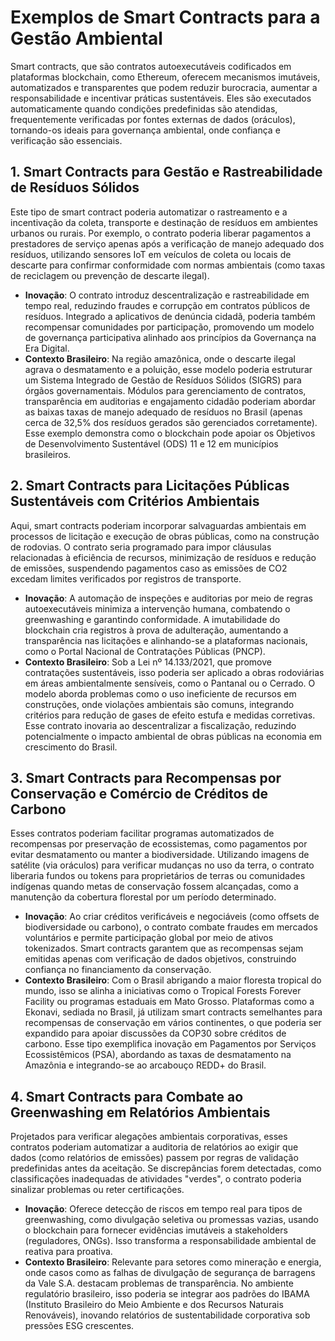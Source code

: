 # Exemplos de Smart Contracts para a Gestão Ambiental

Smart contracts, que são contratos autoexecutáveis codificados em plataformas blockchain, como Ethereum, oferecem mecanismos imutáveis, automatizados e transparentes que podem reduzir burocracia, aumentar a responsabilidade e incentivar práticas sustentáveis. Eles são executados automaticamente quando condições predefinidas são atendidas, frequentemente verificadas por fontes externas de dados (oráculos), tornando-os ideais para governança ambiental, onde confiança e verificação são essenciais.

## 1. **Smart Contracts para Gestão e Rastreabilidade de Resíduos Sólidos**
Este tipo de smart contract poderia automatizar o rastreamento e a incentivação da coleta, transporte e destinação de resíduos em ambientes urbanos ou rurais. Por exemplo, o contrato poderia liberar pagamentos a prestadores de serviço apenas após a verificação de manejo adequado dos resíduos, utilizando sensores IoT em veículos de coleta ou locais de descarte para confirmar conformidade com normas ambientais (como taxas de reciclagem ou prevenção de descarte ilegal).

   - **Inovação**: O contrato introduz descentralização e rastreabilidade em tempo real, reduzindo fraudes e corrupção em contratos públicos de resíduos. Integrado a aplicativos de denúncia cidadã, poderia também recompensar comunidades por participação, promovendo um modelo de governança participativa alinhado aos princípios da Governança na Era Digital.
   - **Contexto Brasileiro**: Na região amazônica, onde o descarte ilegal agrava o desmatamento e a poluição, esse modelo poderia estruturar um Sistema Integrado de Gestão de Resíduos Sólidos (SIGRS) para órgãos governamentais. Módulos para gerenciamento de contratos, transparência em auditorias e engajamento cidadão poderiam abordar as baixas taxas de manejo adequado de resíduos no Brasil (apenas cerca de 32,5% dos resíduos gerados são gerenciados corretamente).  Esse exemplo demonstra como o blockchain pode apoiar os Objetivos de Desenvolvimento Sustentável (ODS) 11 e 12 em municípios brasileiros.

## 2. **Smart Contracts para Licitações Públicas Sustentáveis com Critérios Ambientais**
Aqui, smart contracts poderiam incorporar salvaguardas ambientais em processos de licitação e execução de obras públicas, como na construção de rodovias. O contrato seria programado para impor cláusulas relacionadas à eficiência de recursos, minimização de resíduos e redução de emissões, suspendendo pagamentos caso as emissões de CO2 excedam limites verificados por registros de transporte.

   - **Inovação**: A automação de inspeções e auditorias por meio de regras autoexecutáveis minimiza a intervenção humana, combatendo o greenwashing e garantindo conformidade. A imutabilidade do blockchain cria registros à prova de adulteração, aumentando a transparência nas licitações e alinhando-se a plataformas nacionais, como o Portal Nacional de Contratações Públicas (PNCP).
   - **Contexto Brasileiro**: Sob a Lei nº 14.133/2021, que promove contratações sustentáveis, isso poderia ser aplicado a obras rodoviárias em áreas ambientalmente sensíveis, como o Pantanal ou o Cerrado. O modelo aborda problemas como o uso ineficiente de recursos em construções, onde violações ambientais são comuns, integrando critérios para redução de gases de efeito estufa e medidas corretivas.  Esse contrato inovaria ao descentralizar a fiscalização, reduzindo potencialmente o impacto ambiental de obras públicas na economia em crescimento do Brasil.

## 3. **Smart Contracts para Recompensas por Conservação e Comércio de Créditos de Carbono**
Esses contratos poderiam facilitar programas automatizados de recompensas por preservação de ecossistemas, como pagamentos por evitar desmatamento ou manter a biodiversidade. Utilizando imagens de satélite (via oráculos) para verificar mudanças no uso da terra, o contrato liberaria fundos ou tokens para proprietários de terras ou comunidades indígenas quando metas de conservação fossem alcançadas, como a manutenção da cobertura florestal por um período determinado.

   - **Inovação**: Ao criar créditos verificáveis e negociáveis (como offsets de biodiversidade ou carbono), o contrato combate fraudes em mercados voluntários e permite participação global por meio de ativos tokenizados. Smart contracts garantem que as recompensas sejam emitidas apenas com verificação de dados objetivos, construindo confiança no financiamento da conservação.
   - **Contexto Brasileiro**: Com o Brasil abrigando a maior floresta tropical do mundo, isso se alinha a iniciativas como o Tropical Forests Forever Facility ou programas estaduais em Mato Grosso.  Plataformas como a Ekonavi, sediada no Brasil, já utilizam smart contracts semelhantes para recompensas de conservação em vários continentes, o que poderia ser expandido para apoiar discussões da COP30 sobre créditos de carbono.  Esse tipo exemplifica inovação em Pagamentos por Serviços Ecossistêmicos (PSA), abordando as taxas de desmatamento na Amazônia e integrando-se ao arcabouço REDD+ do Brasil.

## 4. **Smart Contracts para Combate ao Greenwashing em Relatórios Ambientais**
Projetados para verificar alegações ambientais corporativas, esses contratos poderiam automatizar a auditoria de relatórios ao exigir que dados (como relatórios de emissões) passem por regras de validação predefinidas antes da aceitação. Se discrepâncias forem detectadas, como classificações inadequadas de atividades "verdes", o contrato poderia sinalizar problemas ou reter certificações.

   - **Inovação**: Oferece detecção de riscos em tempo real para tipos de greenwashing, como divulgação seletiva ou promessas vazias, usando o blockchain para fornecer evidências imutáveis a stakeholders (reguladores, ONGs). Isso transforma a responsabilidade ambiental de reativa para proativa.
   - **Contexto Brasileiro**: Relevante para setores como mineração e energia, onde casos como as falhas de divulgação de segurança de barragens da Vale S.A. destacam problemas de transparência.  No ambiente regulatório brasileiro, isso poderia se integrar aos padrões do IBAMA (Instituto Brasileiro do Meio Ambiente e dos Recursos Naturais Renováveis), inovando relatórios de sustentabilidade corporativa sob pressões ESG crescentes.




